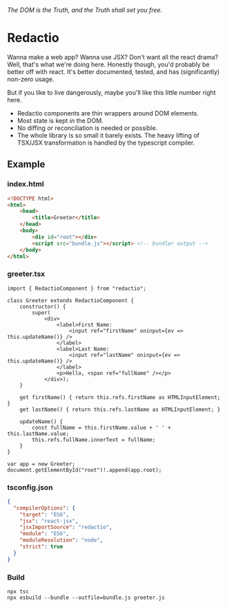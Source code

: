 *The DOM is the Truth, and the Truth shall set you free.*

# Redactio

Wanna make a web app?  Wanna use JSX?  Don't want all the react drama? Well, that's what we're doing here.  Honestly though, you'd probably be better off with react.  It's better documented, tested, and has (significantly) non-zero usage.

But if you like to live dangerously, maybe you'll like this little number right here.

 * Redactio components are thin wrappers around DOM elements.
 * Most state is kept *in* the DOM.
 * No diffing or reconciliation is needed or possible.
 * The whole library is so small it barely exists.  The heavy lifting of TSX/JSX transformation is handled by the typescript compiler.

## Example

### index.html
```html
<!DOCTYPE html>
<html>
    <head>
        <title>Greeter</title>
    </head>
    <body>
        <div id="root"></div>
        <script src="bundle.js"></script> <!-- bundler output -->
    </body>
</html>
```

### greeter.tsx
```tsx
import { RedactioComponent } from "redactio";

class Greeter extends RedactioComponent {
    constructor() {
        super(
            <div>
                <label>First Name: 
                    <input ref="firstName" oninput={ev => this.updateName()} />
                </label>
                <label>Last Name: 
                    <input ref="lastName" oninput={ev => this.updateName()} />
                </label>
                <p>Hello, <span ref="fullName" /></p>
            </div>);
    }

    get firstName() { return this.refs.firstName as HTMLInputElement; }
    get lastName() { return this.refs.lastName as HTMLInputElement; }

    updateName() {
        const fullName = this.firstName.value + ' ' + this.lastName.value;
        this.refs.fullName.innerText = fullName;
    }
}

var app = new Greeter;
document.getElementById("root")!.append(app.root);
```

### tsconfig.json

```json
{
  "compilerOptions": {
    "target": "ES6",
    "jsx": "react-jsx",
    "jsxImportSource": "redactio",
    "module": "ES6",
    "moduleResolution": "node",
    "strict": true
  }
}
```

### Build

```
npx tsc
npx esbuild --bundle --outfile=bundle.js greeter.js
```
